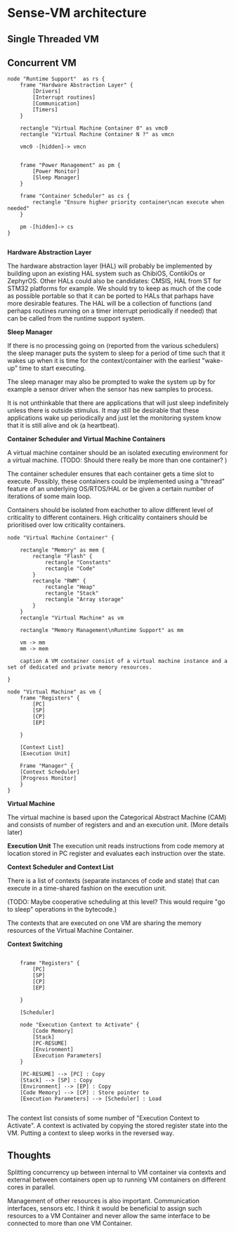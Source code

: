 
# Sense-VM architecture 


## Single Threaded VM 


## Concurrent VM 

```plantuml
node "Runtime Support"  as rs { 
	frame "Hardware Abstraction Layer" {
		[Drivers]
		[Interrupt routines]
		[Communication]
		[Timers]
	}

	rectangle "Virtual Machine Container 0" as vmc0
	rectangle "Virtual Machine Container N ?" as vmcn
	
	vmc0 -[hidden]-> vmcn
	
	
	frame "Power Management" as pm { 
		[Power Monitor] 
		[Sleep Manager] 
	}
	
	frame "Container Scheduler" as cs { 
		rectangle "Ensure higher priority container\ncan execute when needed"
	}
	
	pm -[hidden]-> cs
}
 
```

**Hardware Abstraction Layer**

The hardware abstraction layer (HAL) will probably be implemented by building upon an existing HAL system such as ChibiOS, ContikiOs or ZephyrOS.
Other HALs could also be candidates: CMSIS, HAL from ST for STM32 platforms for example. We should try to keep as much of the code as possible portable 
so that it can be ported to HALs that parhaps have more desirable features. 
The HAL will be a collection of functions (and perhaps routines running on a timer interrupt periodically if needed) that can be called 
from the runtime support system.

**Sleep Manager** 

If there is no processing going on (reported from the various schedulers) the sleep manager puts the system to sleep for a period of time such that 
it wakes up when it is time for the context/container with the earliest "wake-up" time to start executing.

The sleep manager may also be prompted to wake the system up by for example a sensor driver when the sensor has new samples to process. 

It is not unthinkable that there are applications that will just sleep indefinitely unless there is outside stimulus. It may still be 
desirable that these applications wake up periodically and just let the monitoring system know that it is still alive and ok (a heartbeat).

**Container Scheduler and Virtual Machine Containers**

A virtual machine container should be an isolated executing environment for a virtual machine. 
(TODO: Should there really be more than one container? )

The container scheduler ensures that each container gets a time slot to execute. 
Possibly, these containers could be implemented using a "thread" feature of an underlying OS/RTOS/HAL or be given a certain number of iterations 
of some main loop. 

Containers should be isolated from eachother to allow different level of criticality to different containers. High criticality containers should 
be prioritised over low criticality containers.
 

```plantuml
node "Virtual Machine Container" {
	
   	rectangle "Memory" as mem {
		rectangle "Flash" {
			rectangle "Constants"
			rectangle "Code"
		}
		rectangle "RWM" {
			rectangle "Heap" 
			rectangle "Stack"
			rectangle "Array storage"
		}
	}
	rectangle "Virtual Machine" as vm
		
	rectangle "Memory Management\nRuntime Support" as mm
	
	vm -> mm 
	mm -> mem

	caption A VM container consist of a virtual machine instance and a set of dedicated and private memory resources.

}
``` 

```plantuml
node "Virtual Machine" as vm { 
	frame "Registers" { 
		[PC] 
	    [SP] 
		[CP]
		[EP]
		
	}
	
	[Context List]
	[Execution Unit]
	
	Frame "Manager" {
	[Context Scheduler]
	[Progress Monitor]
	}
} 
```
**Virtual Machine** 

The virtual machine is based upon the Categorical Abstract Machine (CAM) and consists of number of registers and 
and an execution unit. (More details later)

**Execution Unit** 
The execution unit reads instructions from code memory at location stored in PC register and evaluates each instruction 
over the state. 

**Context Scheduler and Context List**

There is a list of contexts (separate instances of code and state) that can execute in a time-shared fashion on the 
execution unit. 

(TODO: Maybe cooperative scheduling at this level? This would require "go to sleep" operations in the bytecode.)

The contexts that are executed on one VM are sharing the memory resources of the Virtual Machine Container. 



<!-- [Scheduler] -> [Execution Parameters] -->
<!-- [Scheduler] -> [Sleep Manager]  -->

**Context Switching**

```plantuml

	frame "Registers" { 
		[PC] 
	    [SP] 
		[CP]
		[EP]
		
	}
	
	[Scheduler]

	node "Execution Context to Activate" { 
		[Code Memory] 
		[Stack]
		[PC-RESUME]
		[Environment]
		[Execution Parameters]
	}

    [PC-RESUME] --> [PC] : Copy
	[Stack] --> [SP] : Copy
	[Environment] --> [EP] : Copy
	[Code Memory] --> [CP] : Store pointer to
	[Execution Parameters] --> [Scheduler] : Load
	
``` 

The context list consists of some number of "Execution Context to Activate". A context is activated by copying the stored register state 
into the VM. Putting a context to sleep works in the reversed way.



<!-- node "Virtual Machine" { -->
<!-- 	[Registers] -->
<!-- 	[Stack] -->
	
<!-- 	[Execution engine] -->
	
<!-- 	[Linear Code Memory] -->
<!-- 	[Heap] -->
<!-- } -->


<!-- node "Execution context" {  -->
<!-- 	[Registers Storage] -->
<!-- 	[Stack Storage]  -->
<!-- 	[Code] -->
<!-- } -->


<!--  [Registers] -\-> [Registers Storage]  -->
<!--  [Stack] -\-> [Stack Storage] -->
<!--  [Code] -\-> [Linear Code Memory] -->
 


## Thoughts 

Splitting concurrency up between internal to VM container via contexts and external between containers open 
up to running VM containers on different cores in parallel. 

Management of other resources is also important. Communication interfaces, sensors etc. I think it would 
be beneficial to assign such resources to a VM Container and never allow the same interface to be connected to 
more than one VM Container. 
